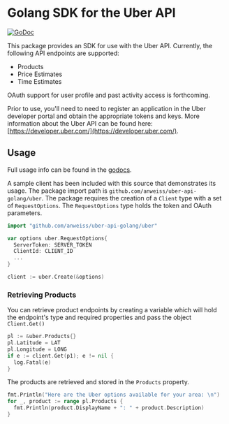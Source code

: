 Golang SDK for the Uber API
===============

[![GoDoc](https://godoc.org/github.com/anweiss/uber-api-golang/uber?status.svg)](https://godoc.org/github.com/anweiss/uber-api-golang/uber)

This package provides an SDK for use with the Uber API. Currently, the following API endpoints are supported:
- Products
- Price Estimates
- Time Estimates

OAuth support for user profile and past activity access is forthcoming.

Prior to use, you'll need to need to register an application in the Uber developer portal and obtain the appropriate tokens and keys. More information about the Uber API can be found
here: [https://developer.uber.com/](https://developer.uber.com/).

## Usage

Full usage info can be found in the [godocs](https://godoc.org/github.com/anweiss/uber-api-golang/uber).

A sample client has been included with this source that demonstrates its usage. The package import path is `github.com/anweiss/uber-api-golang/uber`. The package requires the creation of a `Client` type with a set of `RequestOptions`. The `RequestOptions` type holds the token and OAuth parameters.

```go
import "github.com/anweiss/uber-api-golang/uber"

var options uber.RequestOptions{
  ServerToken: SERVER_TOKEN
  ClientId: CLIENT_ID
  ...
}

client := uber.Create(&options)
```

### Retrieving Products

You can retrieve product endpoints by creating a variable which will hold the endpoint's type and required properties and pass the object `Client.Get()`

```go
pl := &uber.Products{}
pl.Latitude = LAT
pl.Longitude = LONG
if e := client.Get(p1); e != nil {
  log.Fatal(e)
}
```

The products are retrieved and stored in the `Products` property.

```go
fmt.Println("Here are the Uber options available for your area: \n")
for _, product := range pl.Products {
  fmt.Println(product.DisplayName + ": " + product.Description)
}
```
